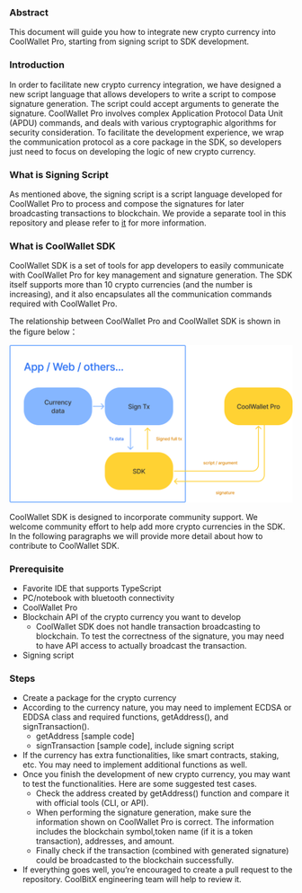 ### Abstract

This document will guide you how to integrate new crypto currency into CoolWallet Pro, starting from signing script to SDK development.

### Introduction

In order to facilitate new crypto currency integration, we have designed a new script language that allows developers to write a script to compose signature generation. The script could accept arguments to generate the signature.
CoolWallet Pro involves complex Application Protocol Data Unit (APDU) commands, and deals with various cryptographic algorithms for security consideration. To facilitate the development experience, we wrap the communication protocol as a core package in the SDK, so developers just need to focus on developing the logic of new crypto currency.

### What is Signing Script 

As mentioned above, the signing script is a script language developed for CoolWallet Pro to process and compose the signatures for later broadcasting transactions to blockchain. We provide a separate tool in this repository and please refer to [it](https://github.com/CoolBitX-Technology/coolwallet-signing-tools/tree/dev)  for more information.
### What is CoolWallet SDK

CoolWallet SDK is a set of tools for app developers to easily communicate with CoolWallet Pro for key management and signature generation. The SDK itself supports more than 10 crypto currencies (and the number is increasing), and it also encapsulates all the communication commands required with CoolWallet Pro.

The relationship between CoolWallet Pro and CoolWallet SDK is shown in the figure below：

![](./architecture.png)

CoolWallet SDK is designed to incorporate community support. We welcome community effort to help add more crypto currencies in the SDK. In the following paragraphs we will provide more detail about how to contribute to CoolWallet SDK.

### Prerequisite

* Favorite IDE that supports TypeScript
* PC/notebook with bluetooth connectivity
* CoolWallet Pro
* Blockchain API of the crypto currency you want to develop
	* CoolWallet SDK does not handle transaction broadcasting to blockchain. To test the correctness of the signature, you may need to have API access to actually broadcast the transaction.
* Signing script

### Steps

* Create a package for the crypto currency
* According to the currency nature, you may need to implement ECDSA or EDDSA class and required functions, getAddress(), and signTransaction().
	* getAddress [sample code]
	* signTransaction [sample code], include signing script
* If the currency has extra functionalities, like smart contracts, staking, etc. You may need to implement additional functions as well.
* Once you finish the development of new crypto currency, you may want to test the functionalities. Here are some suggested test cases.
	* Check the address created by getAddress() function and compare it with official tools (CLI, or API).
	* When performing the signature generation, make sure the information shown on CoolWallet Pro is correct. The information includes the blockchain symbol,token name (if it is a token transaction), addresses, and amount.
	* Finally check if the transaction (combined with generated signature) could be broadcasted to the blockchain successfully.
* If everything goes well, you’re encouraged to create a pull request to the repository. CoolBitX engineering team will help to review it.